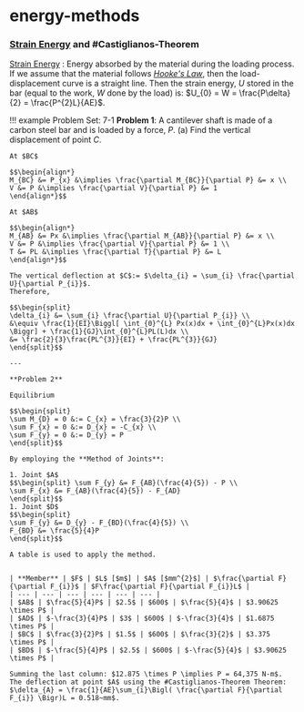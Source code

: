 # energy-methods

### [Strain Energy](strain-energy.md) and #Castiglianos-Theorem

[Strain Energy](strain-energy.md)
: Energy absorbed by the material during the loading process.
If we assume that the material follows *[Hooke's Law](hookes-law.md)*, then the load-displacement curve is a straight line.
Then the strain energy, *U* stored in the bar (equal to the work, $W$ done by the load) is: $U_{0} = W = \frac{P\delta}{2} = \frac{P^{2}L}{AE}$.

!!! example Problem Set: 7-1
    **Problem 1**: A cantilever shaft is made of a carbon steel bar and is loaded by a force, $P$.
    (a) Find the vertical displacement of point $C$.

    At $BC$

    $$\begin{align*}
    M_{BC} &= P_{x} &\implies \frac{\partial M_{BC}}{\partial P} &= x \\
    V &= P &\implies \frac{\partial V}{\partial P} &= 1
    \end{align*}$$

    At $AB$

    $$\begin{align*}
    M_{AB} &= Px &\implies \frac{\partial M_{AB}}{\partial P} &= x \\
    V &= P &\implies \frac{\partial V}{\partial P} &= 1 \\
    T &= PL &\implies \frac{\partial T}{\partial P} &= L
    \end{align*}$$

    The vertical deflection at $C$:= $\delta_{i} = \sum_{i} \frac{\partial U}{\partial P_{i}}$.
    Therefore,

    $$\begin{split}
    \delta_{i} &= \sum_{i} \frac{\partial U}{\partial P_{i}} \\
    &\equiv \frac{1}{EI}\Biggl[ \int_{0}^{L} Px(x)dx + \int_{0}^{L}Px(x)dx \Biggr] + \frac{1}{GJ}\int_{0}^{L}PL(L)dx \\
    &= \frac{2}{3}\frac{PL^{3}}{EI} + \frac{PL^{3}}{GJ}
    \end{split}$$

    ---

    **Problem 2**

    Equilibrium

    $$\begin{split}
    \sum M_{D} = 0 &:= C_{x} = \frac{3}{2}P \\
    \sum F_{x} = 0 &:= D_{x} = -C_{x} \\
    \sum F_{y} = 0 &:= D_{y} = P
    \end{split}$$

    By employing the **Method of Joints**:

    1. Joint $A$
    $$\begin{split} \sum F_{y} &= F_{AB}(\frac{4}{5}) - P \\
    \sum F_{x} &= F_{AB}(\frac{4}{5}) - F_{AD}
    \end{split}$$
    1. Joint $D$
    $$\begin{split}
    \sum F_{y} &= D_{y} - F_{BD}(\frac{4}{5}) \\
    F_{BD} &= \frac{5}{4}P
    \end{split}$$

    A table is used to apply the method.


    | **Member** | $F$ | $L$ [$m$] | $A$ [$mm^{2}$] | $\frac{\partial F}{\partial F_{i}}$ | $F\frac{\partial F}{\partial F_{i}}L$ |
    | --- | --- | --- | --- | --- | --- |
    | $AB$ | $\frac{5}{4}P$ | $2.5$ | $600$ | $\frac{5}{4}$ | $3.90625 \times P$ |
    | $AD$ | $-\frac{3}{4}P$ | $3$ | $600$ | $-\frac{3}{4}$ | $1.6875 \times P$ |
    | $BC$ | $\frac{3}{2}P$ | $1.5$ | $600$ | $\frac{3}{2}$ | $3.375 \times P$ |
    | $BD$ | $-\frac{5}{4}P$ | $2.5$ | $600$ | $-\frac{5}{4}$ | $3.90625 \times P$ |

    Summing the last column: $12.875 \times P \implies P = 64,375 N-m$.
    The deflection at point $A$ using the #Castiglianos-Theorem Theorem: $\delta_{A} = \frac{1}{AE}\sum_{i}\Bigl( \frac{\partial F}{\partial F_{i}} \Bigr)L = 0.518~mm$.